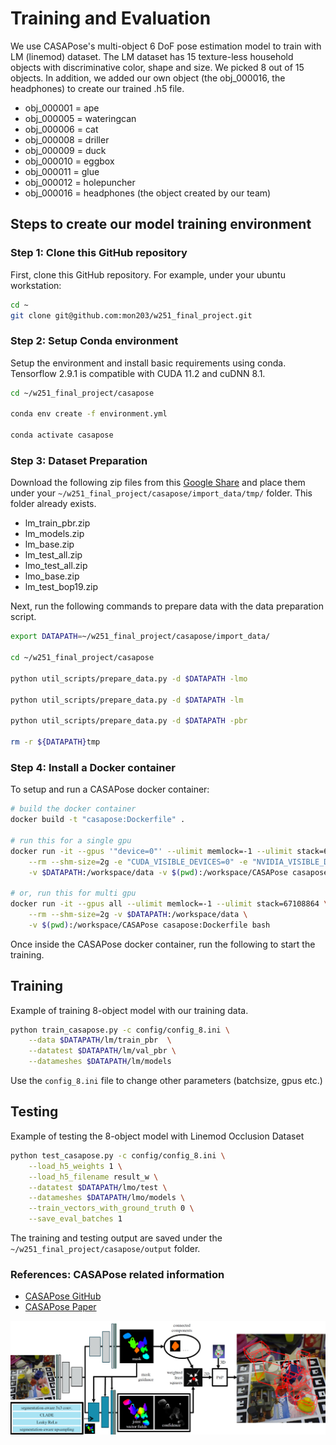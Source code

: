 # Training and Evaluation

We use CASAPose's multi-object 6 DoF pose estimation model to train with LM (linemod) dataset. The LM dataset has 15 texture-less household objects with discriminative color, shape and size. We picked 8 out of 15 objects. In addition, we added our own object (the obj_000016, the headphones) to create our trained .h5 file.

- obj_000001 = ape
- obj_000005 = wateringcan
- obj_000006 = cat
- obj_000008 = driller
- obj_000009 = duck
- obj_000010 = eggbox
- obj_000011 = glue
- obj_000012 = holepuncher
- obj_000016 = headphones (the object created by our team)

## Steps to create our model training environment

### Step 1: Clone this GitHub repository

First, clone this GitHub repository. For example, under your ubuntu workstation:

```bash
cd ~
git clone git@github.com:mon203/w251_final_project.git
```

### Step 2: Setup Conda environment
Setup the environment and install basic requirements using conda. Tensorflow 2.9.1 is compatible with CUDA 11.2 and cuDNN 8.1.

```bash
cd ~/w251_final_project/casapose

conda env create -f environment.yml

conda activate casapose
```

### Step 3: Dataset Preparation

Download the following zip files from this [Google Share](https://drive.google.com/drive/folders/1ydFg2CGQtmTwpokuEPQwajv1ChsSggJW?usp=sharing) and place them under your `~/w251_final_project/casapose/import_data/tmp/` folder. This folder already exists.
- lm_train_pbr.zip
- lm_models.zip
- lm_base.zip
- lm_test_all.zip
- lmo_test_all.zip
- lmo_base.zip
- lm_test_bop19.zip

Next, run the following commands to prepare data with the data preparation script.

```bash
export DATAPATH=~/w251_final_project/casapose/import_data/

cd ~/w251_final_project/casapose

python util_scripts/prepare_data.py -d $DATAPATH -lmo 

python util_scripts/prepare_data.py -d $DATAPATH -lm 

python util_scripts/prepare_data.py -d $DATAPATH -pbr

rm -r ${DATAPATH}tmp
```

### Step 4: Install a Docker container

To setup and run a CASAPose docker container:

```bash
# build the docker container
docker build -t "casapose:Dockerfile" .

# run this for a single gpu
docker run -it --gpus '"device=0"' --ulimit memlock=-1 --ulimit stack=67108864 \
    --rm --shm-size=2g -e "CUDA_VISIBLE_DEVICES=0" -e "NVIDIA_VISIBLE_DEVICES=0" \
    -v $DATAPATH:/workspace/data -v $(pwd):/workspace/CASAPose casapose:Dockerfile bash

# or, run this for multi gpu
docker run -it --gpus all --ulimit memlock=-1 --ulimit stack=67108864 \
    --rm --shm-size=2g -v $DATAPATH:/workspace/data \
    -v $(pwd):/workspace/CASAPose casapose:Dockerfile bash
```

Once inside the CASAPose docker container, run the following to start the training.

## Training

Example of training 8-object model with our training data.

```bash
python train_casapose.py -c config/config_8.ini \
    --data $DATAPATH/lm/train_pbr  \
    --datatest $DATAPATH/lm/val_pbr \
    --datameshes $DATAPATH/lm/models
```
Use the `config_8.ini` file to change other parameters (batchsize, gpus etc.)

## Testing

Example of testing the 8-object model with Linemod Occlusion Dataset

```bash
python test_casapose.py -c config/config_8.ini \
    --load_h5_weights 1 \
    --load_h5_filename result_w \
    --datatest $DATAPATH/lmo/test \
    --datameshes $DATAPATH/lmo/models \
    --train_vectors_with_ground_truth 0 \
    --save_eval_batches 1
```

The training and testing output are saved under the `~/w251_final_project/casapose/output` folder.

### References: CASAPose related information
- [CASAPose GitHub](https://github.com/fraunhoferhhi/casapose)
- [CASAPose Paper](https://iphome.hhi.de/gard/papers/bmvc2022_gard_hilsmann_eisert.pdf)

![alt text](data/images/teaser.jpg)

